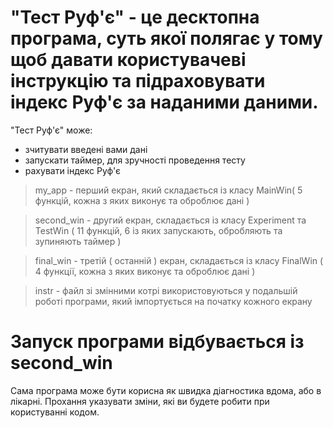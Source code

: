 #  "Тест Руф'є" - це десктопна програма, суть якої полягає у тому щоб давати користувачеві інструкцію та підраховувати індекс Руф'є за наданими даними. #
"Тест Руф'є" може:
* зчитувати введені вами дані
* запускати таймер, для зручності проведення тесту
* рахувати індекс Руф'є

> my_app - перший екран, який складається із класу MainWin( 5 функцій, кожна з яких виконує та оброблює дані )

> second_win - другий екран, складається із класу Experiment та TestWin ( 11 функцій, 6 із яких запускають, обробляють та зупиняють таймер )

> final_win - третій ( останній ) екран, складається із класу FinalWin ( 4 функції, кожна з яких виконує та оброблює дані )

> instr - файл зі змінними котрі використовуються у подальшій роботі програми, який імпортується на початку кожного екрану
#  Запуск програми відбувається із second_win #
Сама програма може бути корисна як швидка діагностика вдома, або в лікарні.
Прохання указувати зміни, які ви будете робити при користуванні кодом.

